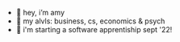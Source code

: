 - 👋 hey, i’m amy
- 🌱 my alvls: business, cs, economics & psych
- 💞️ i'm starting a software apprentiship sept '22!


<!---
alouise0/alouise0 is a ✨ special ✨ repository because its `README.md` (this file) appears on your GitHub profile.
You can click the Preview link to take a look at your changes.
--->
